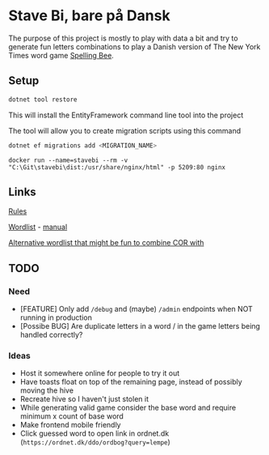 # Stave Bi, bare på Dansk

The purpose of this project is mostly to play with data a bit and try to generate fun letters combinations to play a Danish version of The New York Times word game [Spelling Bee](https://www.nytimes.com/puzzles/spelling-bee).

## Setup

```sh
dotnet tool restore
```

This will install the EntityFramework command line tool into the project

The tool will allow you to create migration scripts using this command
```sh
dotnet ef migrations add <MIGRATION_NAME>
```

```
docker run --name=stavebi --rm -v "C:\Git\stavebi\dist:/usr/share/nginx/html" -p 5209:80 nginx
```

## Links

[Rules](https://www.nytimes.com/2021/07/26/crosswords/spelling-bee-forum-introduction.html)

[Wordlist](https://ordregister.dk/) - 
[manual](https://ordregister.dk/doc/COR.html)

[Alternative wordlist that might be fun to combine COR with](https://korpus.dsl.dk/resources/licences/dsl-open.html)


## TODO

### Need

- [FEATURE] Only add `/debug` and (maybe) `/admin` endpoints when NOT running in production
- [Possibe BUG] Are duplicate letters in a word / in the game letters being handled correctly?

### Ideas

- Host it somewhere online for people to try it out
- Have toasts float on top of the remaining page, instead of possibly moving the hive
- Recreate hive so I haven't just stolen it
- While generating valid game consider the base word and require minimum x count of base word
- Make frontend mobile friendly
- Click guessed word to open link in ordnet.dk (`https://ordnet.dk/ddo/ordbog?query=lempe`)
